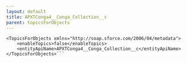 ```yaml
---
layout: default
title: APXTConga4__Conga_Collection__c
parent: topicsForObjects
---
```


```<?xml version="1.0" encoding="UTF-8"?>
<TopicsForObjects xmlns="http://soap.sforce.com/2006/04/metadata">
    <enableTopics>false</enableTopics>
    <entityApiName>APXTConga4__Conga_Collection__c</entityApiName>
</TopicsForObjects>```
